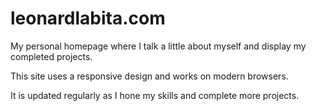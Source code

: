 leonardlabita.com
=======
My personal homepage where I talk a little about myself and display my completed projects.

This site uses a responsive design and works on modern browsers.

It is updated regularly as I hone my skills and complete more projects.
